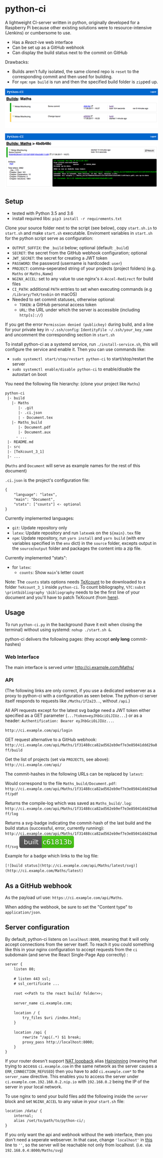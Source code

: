 # python-ci

A lightweight CI-server written in python, originally developed for a Raspberry Pi because other existing solutions were to resource-intensive (Jenkins) or cumbersome to use.

- Has a *React*-ive web interface
- Can be set up as a GitHub webhook
- Can display the build status next to the commit on GitHub

Drawbacks:

- Builds aren't fully isolated, the same cloned repo is `reset` to the corresponding commit and then used for building.
- For `npm`: `npm build` is run and then the specified build folder is `zip`ped up.

![List view](docs/example_web1.png)

![Details view](docs/example_web2.png)

## Setup

- tested with Python 3.5 and 3.6
- install required libs: `pip3 install -r requirements.txt`

Clone your source folder next to the script (see below), copy `start.sh.in` to `start.sh` and make `start.sh` executable. Enviroment variables in `start.sh` for the python script serve as configuration:

- `OUTPUT_SUFFIX`: the `_build` below; optional (default: `_build`)
- `SECRET`: the secret from the GitHub webhook configuration; optional
- `JWT_SECRET`: the secret for creating a JWT token
- `PASSWORD`: the password (username is hardcoded: `user`)
- `PROJECT`: comma-seperated string of your projects (project folders) (e.g. `Maths` or `Maths,Name`)
- `NGINX_ACCEL`: set to any value to use nginx's `X-Accel-Redirect` for build files
- `CI_PATH`: additional `PATH` entries to set when executing commands (e.g `/Library/TeX/texbin` on macOS)
- Needed to set commit statuses, otherwise optional:
	- `TOKEN`: a GitHub personal access token
	- `URL`: the URL under which the server is accessible (including `http[s]://`)

If you get the error `Permission denied (publickey)` during build, and a line for your private key in `~/.ssh/config`: `IdentityFile ~/.ssh/your_key_name` and uncomment the corresponding section in `start.sh`

To install python-ci as a systemd service, run `./install-service.sh`, this will configure the service and enable it. Then you can use commands like:

- `sudo systemctl start/stop/restart python-ci` to start/stop/restart the server
- `sudo systemctl enable/disable python-ci` to enable/disable the autostart on boot

You need the following file hierarchy: (clone your project like `Maths`)

	python-ci
	 |- build
	   |- Maths
	      |- .git
	      |- .ci.json
	      | - Document.tex
	   |- Maths_build
	      |- Document.pdf
	      |- Document.aux
	     - ...
	 |- README.md
	 |- src
	 |- [TeXcount_3_1]
	 |- ...
(`Maths` and `Document` will serve as example names for the rest of this document)

`.ci.json` is the project's configuration file:

	{
		"language": "latex",
		"main": "Document",
		"stats": ["counts"] <- optional
	}

Currently implemented languages:
- `git`: Update repository only
- `latex`: Update repository and run `latexmk` on the `${main}.tex` file
- `npm`: Update repository, run `yarn install` and `yarn build` (with env variables specified in the `env` dict) in the `source` folder, excepts output in the `source`/`output` folder and packages the content into a zip file.

Currently implemented "stats":
- for `latex`:
	- `counts`: Show `main`'s letter count
	
	
Note:
The `counts` stats options needs [TeXcount](http://app.uio.no/ifi/texcount/download.html) to be downloaded to a folder `TeXcount_3_1` inside `python-ci`. To count bibliography, `%TC:subst \printbibliography \bibliography` needs to be the first line of your document and you'll have to patch TeXcount (from [here](https://gist.github.com/mischnic/f8b0433934e046c4e6d0202d99276b82)).

## Usage

To run `python-ci.py` in the background (have it exit when closing the terminal) without using systemd: `nohup ./start.sh &`.

python-ci delivers the following pages: (they accept **only long** commit-hashes)


### Web Interface

The main interface is served unter http://ci.example.com/Maths/

### API

(The following links are only correct, if you use a dedicated webserver as a proxy to python-ci with a configuration as seen below. The python-ci server itself responds to requests like `/Maths/1f2a23..`, without `/api`.)

All API requests except for the latest svg badge need a JWT token either specified as a GET parameter (`...?token=eyJhbGciOiJIUz...`) or as a  header: `Authentification: Bearer eyJhbGciOiJIUz...`.

`http://ci.example.com/api/login`

GET request alternative to a GitHub webhook:
`http://ci.example.com/api/Maths/1f31488cca82ad562eb9ef7e3e85041ddd29a8ff/build`

Get the list of projects (set via `PROJECTS`, see above):
`http://ci.example.com/api/`

The commit-hashes in the following URLs can be replaced by `latest`:

Would correspond to the file `Maths_build/Document.pdf`:
`http://ci.example.com/api/Maths/1f31488cca82ad562eb9ef7e3e85041ddd29a8ff/pdf`

Returns the compile-log which was saved as `Maths_build/.log`:
`http://ci.example.com/api/Maths/1f31488cca82ad562eb9ef7e3e85041ddd29a8ff/log`

Returns a svg-badge indicating the commit-hash of the last build and the build status (successful, error, currently running):
`http://ci.example.com/api/Maths/1f31488cca82ad562eb9ef7e3e85041ddd29a8ff/svg` ![badge example](docs/example_badge.svg)

Example for a badge which links to the log file:

`[![build status](http://ci.example.com/api/Maths/latest/svg)](http://ci.example.com/Maths/latest)`

## As a GitHub webhook

As the payload url use: `https://ci.example.com/api/Maths`.

When adding the webhook, be sure to set the "Content type" to `application/json`.

## Server configuration

By default, python-ci listens on `localhost:8000`, meaning that it will only accept connections from the server itself. To reach it you could something like this in your nginx configuration to accept requests from the `ci` subdomain (and serve the React Single-Page App correctly) :


	server {
		listen 80;
	
		# listen 443 ssl;
		# ssl_certificate ...
		
		root <<Path to the react build/ folder>>;
	
		server_name	ci.example.com;
		
		location / {
			try_files $uri /index.html;
		}

		location /api {
			rewrite ^/api(.*) $1 break;
			proxy_pass http://localhost:8000;
		}
	}

If your router doesn't support [NAT loopback](https://en.wikipedia.org/wiki/NAT_loopback) alias [Hairpinning](https://en.wikipedia.org/wiki/Hairpinning) (meaning that trying to access `ci.example.com` in the same network as the server causes a `ERR_CONNECTION_REFUSED`) then you have to add `ci.example.com*` to the `server_name` directive. This enables you to access the server under `ci.example.com.192.168.0.2.nip.io` with `192.168.0.2` being the IP of the server in your local network.

To use nginx to send your build files add the following inside the `server` block and set `NGINX_ACCEL` to any value in your `start.sh` file:

	location /data/ {
		internal;
		alias /set/to/path/to/python-ci/;
	}

If you only want the api and webhook without the web interface, then you don't need a seperate webserver. In that case, change `'localhost'` in [this](https://github.com/mischnic/python-ci/blob/b5d7e55e94ac528c41a8e30fe6297d768cb244d9/python-ci.py#L323) line to `''`, so the server will be reachable not only from localhost. (i.e. via `192.168.0.4:8000/Maths/svg`)

